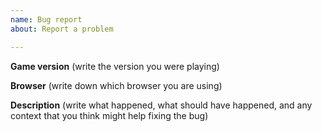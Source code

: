 ```yaml
---
name: Bug report
about: Report a problem

---
```


**Game version**
(write the version you were playing)

**Browser**
(write down which browser you are using)

**Description**
(write what happened, what should have happened, and any context that you think might help fixing the bug)
